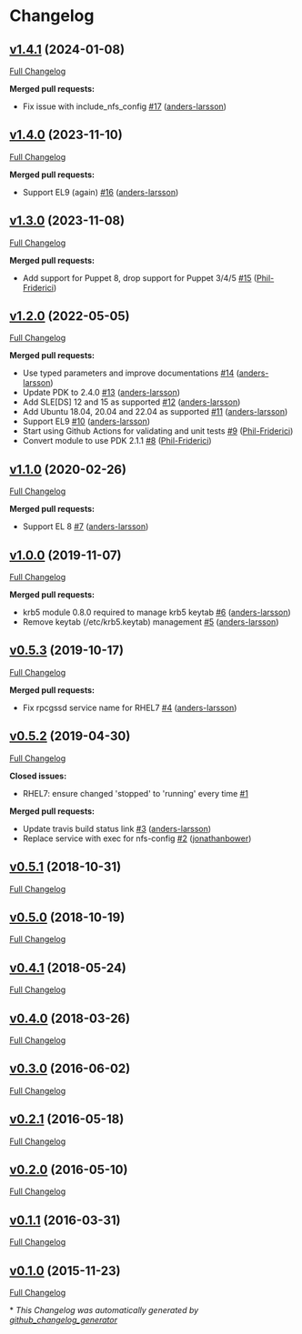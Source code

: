 # Changelog

## [v1.4.1](https://github.com/Ericsson/puppet-module-nfsclient/tree/v1.4.1) (2024-01-08)

[Full Changelog](https://github.com/Ericsson/puppet-module-nfsclient/compare/v1.4.0...v1.4.1)

**Merged pull requests:**

- Fix issue with include\_nfs\_config [\#17](https://github.com/Ericsson/puppet-module-nfsclient/pull/17) ([anders-larsson](https://github.com/anders-larsson))

## [v1.4.0](https://github.com/Ericsson/puppet-module-nfsclient/tree/v1.4.0) (2023-11-10)

[Full Changelog](https://github.com/Ericsson/puppet-module-nfsclient/compare/v1.3.0...v1.4.0)

**Merged pull requests:**

- Support EL9 \(again\) [\#16](https://github.com/Ericsson/puppet-module-nfsclient/pull/16) ([anders-larsson](https://github.com/anders-larsson))

## [v1.3.0](https://github.com/Ericsson/puppet-module-nfsclient/tree/v1.3.0) (2023-11-08)

[Full Changelog](https://github.com/Ericsson/puppet-module-nfsclient/compare/v1.2.0...v1.3.0)

**Merged pull requests:**

- Add support for Puppet 8, drop support for Puppet 3/4/5 [\#15](https://github.com/Ericsson/puppet-module-nfsclient/pull/15) ([Phil-Friderici](https://github.com/Phil-Friderici))

## [v1.2.0](https://github.com/Ericsson/puppet-module-nfsclient/tree/v1.2.0) (2022-05-05)

[Full Changelog](https://github.com/Ericsson/puppet-module-nfsclient/compare/v1.1.0...v1.2.0)

**Merged pull requests:**

- Use typed parameters and improve documentations  [\#14](https://github.com/Ericsson/puppet-module-nfsclient/pull/14) ([anders-larsson](https://github.com/anders-larsson))
- Update PDK to 2.4.0 [\#13](https://github.com/Ericsson/puppet-module-nfsclient/pull/13) ([anders-larsson](https://github.com/anders-larsson))
- Add SLE\[DS\] 12 and 15 as supported [\#12](https://github.com/Ericsson/puppet-module-nfsclient/pull/12) ([anders-larsson](https://github.com/anders-larsson))
- Add Ubuntu 18.04, 20.04 and 22.04 as supported [\#11](https://github.com/Ericsson/puppet-module-nfsclient/pull/11) ([anders-larsson](https://github.com/anders-larsson))
- Support EL9 [\#10](https://github.com/Ericsson/puppet-module-nfsclient/pull/10) ([anders-larsson](https://github.com/anders-larsson))
- Start using Github Actions for validating and unit tests [\#9](https://github.com/Ericsson/puppet-module-nfsclient/pull/9) ([Phil-Friderici](https://github.com/Phil-Friderici))
- Convert module to use PDK 2.1.1 [\#8](https://github.com/Ericsson/puppet-module-nfsclient/pull/8) ([Phil-Friderici](https://github.com/Phil-Friderici))

## [v1.1.0](https://github.com/Ericsson/puppet-module-nfsclient/tree/v1.1.0) (2020-02-26)

[Full Changelog](https://github.com/Ericsson/puppet-module-nfsclient/compare/v1.0.0...v1.1.0)

**Merged pull requests:**

- Support EL 8 [\#7](https://github.com/Ericsson/puppet-module-nfsclient/pull/7) ([anders-larsson](https://github.com/anders-larsson))

## [v1.0.0](https://github.com/Ericsson/puppet-module-nfsclient/tree/v1.0.0) (2019-11-07)

[Full Changelog](https://github.com/Ericsson/puppet-module-nfsclient/compare/v0.5.3...v1.0.0)

**Merged pull requests:**

- krb5 module 0.8.0 required to manage krb5 keytab [\#6](https://github.com/Ericsson/puppet-module-nfsclient/pull/6) ([anders-larsson](https://github.com/anders-larsson))
- Remove keytab \(/etc/krb5.keytab\) management [\#5](https://github.com/Ericsson/puppet-module-nfsclient/pull/5) ([anders-larsson](https://github.com/anders-larsson))

## [v0.5.3](https://github.com/Ericsson/puppet-module-nfsclient/tree/v0.5.3) (2019-10-17)

[Full Changelog](https://github.com/Ericsson/puppet-module-nfsclient/compare/v0.5.2...v0.5.3)

**Merged pull requests:**

- Fix rpcgssd service name for RHEL7 [\#4](https://github.com/Ericsson/puppet-module-nfsclient/pull/4) ([anders-larsson](https://github.com/anders-larsson))

## [v0.5.2](https://github.com/Ericsson/puppet-module-nfsclient/tree/v0.5.2) (2019-04-30)

[Full Changelog](https://github.com/Ericsson/puppet-module-nfsclient/compare/v0.5.1...v0.5.2)

**Closed issues:**

- RHEL7: ensure changed 'stopped' to 'running' every time [\#1](https://github.com/Ericsson/puppet-module-nfsclient/issues/1)

**Merged pull requests:**

- Update travis build status link [\#3](https://github.com/Ericsson/puppet-module-nfsclient/pull/3) ([anders-larsson](https://github.com/anders-larsson))
- Replace service with exec for nfs-config [\#2](https://github.com/Ericsson/puppet-module-nfsclient/pull/2) ([jonathanbower](https://github.com/jonathanbower))

## [v0.5.1](https://github.com/Ericsson/puppet-module-nfsclient/tree/v0.5.1) (2018-10-31)

[Full Changelog](https://github.com/Ericsson/puppet-module-nfsclient/compare/v0.5.0...v0.5.1)

## [v0.5.0](https://github.com/Ericsson/puppet-module-nfsclient/tree/v0.5.0) (2018-10-19)

[Full Changelog](https://github.com/Ericsson/puppet-module-nfsclient/compare/v0.4.1...v0.5.0)

## [v0.4.1](https://github.com/Ericsson/puppet-module-nfsclient/tree/v0.4.1) (2018-05-24)

[Full Changelog](https://github.com/Ericsson/puppet-module-nfsclient/compare/v0.4.0...v0.4.1)

## [v0.4.0](https://github.com/Ericsson/puppet-module-nfsclient/tree/v0.4.0) (2018-03-26)

[Full Changelog](https://github.com/Ericsson/puppet-module-nfsclient/compare/v0.3.0...v0.4.0)

## [v0.3.0](https://github.com/Ericsson/puppet-module-nfsclient/tree/v0.3.0) (2016-06-02)

[Full Changelog](https://github.com/Ericsson/puppet-module-nfsclient/compare/v0.2.1...v0.3.0)

## [v0.2.1](https://github.com/Ericsson/puppet-module-nfsclient/tree/v0.2.1) (2016-05-18)

[Full Changelog](https://github.com/Ericsson/puppet-module-nfsclient/compare/v0.2.0...v0.2.1)

## [v0.2.0](https://github.com/Ericsson/puppet-module-nfsclient/tree/v0.2.0) (2016-05-10)

[Full Changelog](https://github.com/Ericsson/puppet-module-nfsclient/compare/v0.1.1...v0.2.0)

## [v0.1.1](https://github.com/Ericsson/puppet-module-nfsclient/tree/v0.1.1) (2016-03-31)

[Full Changelog](https://github.com/Ericsson/puppet-module-nfsclient/compare/v0.1.0...v0.1.1)

## [v0.1.0](https://github.com/Ericsson/puppet-module-nfsclient/tree/v0.1.0) (2015-11-23)

[Full Changelog](https://github.com/Ericsson/puppet-module-nfsclient/compare/d9a28e703224a17f16d30ff99898b1d6fbf14419...v0.1.0)



\* *This Changelog was automatically generated by [github_changelog_generator](https://github.com/github-changelog-generator/github-changelog-generator)*

